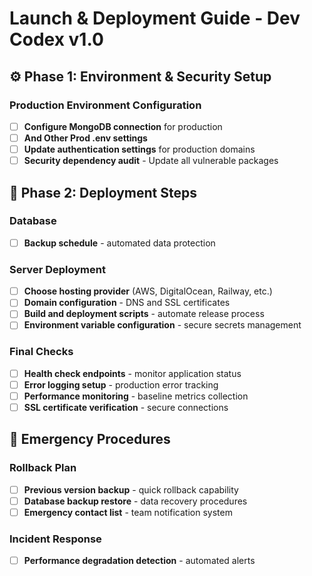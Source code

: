 # Launch & Deployment Guide - Dev Codex v1.0

## ⚙️ **Phase 1: Environment & Security Setup**

### Production Environment Configuration
- [ ] **Configure MongoDB connection** for production
- [ ] **And Other Prod .env settings**
- [ ] **Update authentication settings** for production domains
- [ ] **Security dependency audit** - Update all vulnerable packages

## 🔧 **Phase 2: Deployment Steps**

### Database
- [ ] **Backup schedule** - automated data protection

### Server Deployment
- [ ] **Choose hosting provider** (AWS, DigitalOcean, Railway, etc.)
- [ ] **Domain configuration** - DNS and SSL certificates
- [ ] **Build and deployment scripts** - automate release process
- [ ] **Environment variable configuration** - secure secrets management

### Final Checks
- [ ] **Health check endpoints** - monitor application status
- [ ] **Error logging setup** - production error tracking
- [ ] **Performance monitoring** - baseline metrics collection
- [ ] **SSL certificate verification** - secure connections

## 🚨 **Emergency Procedures**

### Rollback Plan
- [ ] **Previous version backup** - quick rollback capability
- [ ] **Database backup restore** - data recovery procedures
- [ ] **Emergency contact list** - team notification system

### Incident Response
- [ ] **Performance degradation detection** - automated alerts